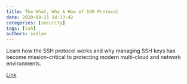```yaml
---
title: The What, Why & How of SSH Protocol 
date: 2020-09-21 14:33:42
categories: [security]
tags: [ssh]
authors: sedlav
---
```


Learn how the SSH protocol works and why managing SSH keys has become mission-critical to protecting modern multi-cloud and network environments.

[Link](https://blog.keyfactor.com/ssh-protocol)
